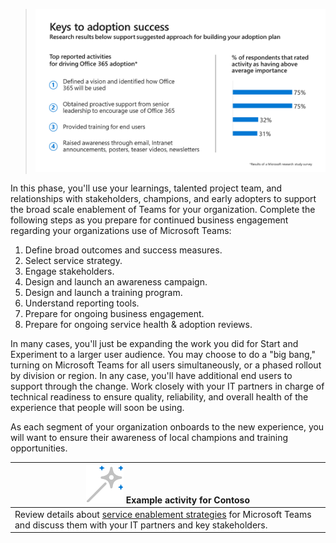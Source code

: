 >![Adoption framework by phase](../media/adoption-phases.png)

In this phase, you'll use your learnings, talented project team, and relationships with stakeholders, champions, and early adopters to support the broad scale enablement of Teams for your organization. Complete the following steps as you prepare for continued business engagement regarding your organizations use of Microsoft Teams:

1. Define broad outcomes and success measures.
2. Select service strategy.
3. Engage stakeholders.
4. Design and launch an awareness campaign.
5. Design and launch a training program.
6. Understand reporting tools.
7. Prepare for ongoing business engagement.
8. Prepare for ongoing service health & adoption reviews.

In many cases, you'll just be expanding the work you did for Start and Experiment to a larger user audience. You may choose to do a "big bang," turning on Microsoft Teams for all users simultaneously, or a phased rollout by division or region. In any case, you'll have additional end users to support through the change. Work closely with your IT partners in charge of technical readiness to ensure quality, reliability, and overall health of the experience that people will soon be using. 

As each segment of your organization onboards to the new experience, you will want to ensure their awareness of local champions and training opportunities.  

|![Activity logo](../media/activity.png) Example activity for Contoso|
|-|  
|Review details about [service enablement strategies](/microsoftteams/teams-adoption-define-outcomes#select-a-service-enablement-strategy) for Microsoft Teams and discuss them with your IT partners and key stakeholders.|  
